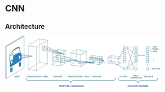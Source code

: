 # CNN

## Architecture
<p align="center">
    <img src="https://github.com/Manar-21/CNN/blob/main/assets/cnn.jpeg" width="1000"\>
</p>
